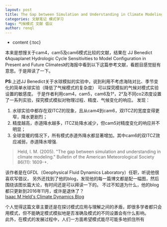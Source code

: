 ```yaml
---
layout: post
title: The Gap between Simulation and Understanding in Climate Modeling
categories: 文献笔记 模式学习
tags: 气候模式 文献 倡议
author: renql
---
```


* content
{:toc}

本来是想搜关于cam4，cam5及cam6模式比较的文献，结果在 JJ Benedict 《Aquaplanet Hydrologic Cycle Sensitivities to Model Configuration
in Present and Future Climates》的海报中看到以下这篇参考文献，看题目感觉挺有意思。于是拜读了一下。   

**PS**:上述JJ Benedict关于水球模拟的实验中，说到利用不考虑海陆对比、季节变化的简单水球实验（降低了气候模式的复杂度）
可以探究模拟的气候对模式实验设置的敏感度。
于是作者利用cam4，cam5，cam6及1°，2°及不同co2浓度设置了一系列实验，探究模式模拟对物理过程、精度、气候变化的响应。
发现：    
1. 水球实验中都存在双ITCZ的现象，且从cam4到cam6，双ITCZ的宽度变得更窄，降水更剧烈；    
2. 精度越高，赤道降水越多，ITCZ处降水减少，但cam5对精度变化的响应并不明显；   
3. 全球变暖的情况下，所有模式赤道外降水都显著增加。其中cam6的双ITCZ效应减弱，赤道降水增强.

> Held, I. M. (2005). "The gap between simulation and understanding in climate modeling." 
Bulletin of the American Meteorological Society 86(11): 1609-+.   




该作者是在GFDL（Geophysical Fluid Dynamics Laboratory）任职，听说他很喜欢写倡议，
另外还找到了他的blog，发现他的每一篇博文都是配一幅图，然后围绕该图长篇大论，有时间还是可以拜读一下的。
不过不知道为什么，他的blog都只更新到2016年11月，或许是退休了？    
<a href="https://www.gfdl.noaa.gov/blog_held/" target="_blank">Isaac M Held's Climate Dynamics Blog </a>     

个人觉得这篇文章主要还是在探讨模式应用与理解之间的矛盾，即很多学者都只会用模式，但不能确定模式模拟地是否准确及模式的不同设置会有什么影响。    
此外，在模式的发展过程中，人们一方面希望模式能尽可能多地抓住所有
